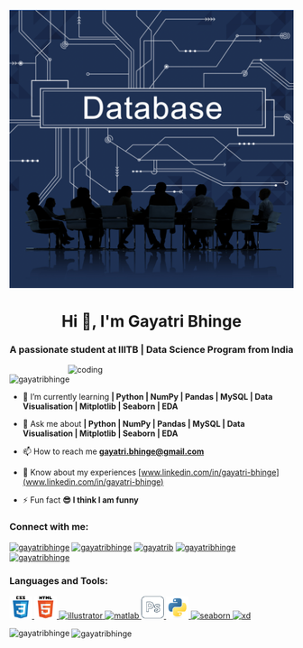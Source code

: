 
![logo](https://github.com/GayatriBhinge/GayatriBhinge/blob/main/online-business-database.jpg)
<h1 align="center">Hi 👋, I'm Gayatri Bhinge</h1>
<h3 align="center">A passionate student at IIITB | Data Science Program from India</h3>

<img align = "right" alt ="coding" width="400" src="https://camo.githubusercontent.com/f8561052d5519d5b219d3d02cdf56d0969d2cdab435e6739ba6b7cb26866f5fe/68747470733a2f2f6d69722d73332d63646e2d63662e626568616e63652e6e65742f70726f6a6563745f6d6f64756c65732f646973702f3630313031343131363737303437352e363036386265666634363430612e676966">


<p align="left"> <img src="https://komarev.com/ghpvc/?username=gayatribhinge&label=Profile%20views&color=0e75b6&style=flat" alt="gayatribhinge" /> </p>

- 🌱 I’m currently learning **| Python | NumPy | Pandas | MySQL | Data Visualisation | Mitplotlib | Seaborn | EDA**

- 💬 Ask me about **| Python | NumPy | Pandas | MySQL | Data Visualisation | Mitplotlib | Seaborn | EDA**

- 📫 How to reach me **gayatri.bhinge@gmail.com**

- 📄 Know about my experiences [www.linkedin.com/in/gayatri-bhinge](www.linkedin.com/in/gayatri-bhinge)

- ⚡ Fun fact **😎 I think I am funny**

<h3 align="left">Connect with me:</h3>
<p align="left">
<a href="https://linkedin.com/in/gayatri-bhinge" target="blank"><img align="center" src="https://raw.githubusercontent.com/rahuldkjain/github-profile-readme-generator/master/src/images/icons/Social/linked-in-alt.svg" alt="gayatribhinge" height="30" width="40" /></a>
<a href="https://fb.com/gayatribhinge" target="blank"><img align="center" src="https://raw.githubusercontent.com/rahuldkjain/github-profile-readme-generator/master/src/images/icons/Social/facebook.svg" alt="gayatribhinge" height="30" width="40" /></a>
<a href="https://instagram.com/gayatri.bhinge" target="blank"><img align="center" src="https://raw.githubusercontent.com/rahuldkjain/github-profile-readme-generator/master/src/images/icons/Social/instagram.svg" alt="gayatrib" height="30" width="40" /></a>
<a href="https://dribbble.com/gayatribhinge" target="blank"><img align="center" src="https://raw.githubusercontent.com/rahuldkjain/github-profile-readme-generator/master/src/images/icons/Social/dribbble.svg" alt="gayatribhinge" height="30" width="40" /></a>
<a href="https://www.behance.net/gayatribhinge" target="blank"><img align="center" src="https://raw.githubusercontent.com/rahuldkjain/github-profile-readme-generator/master/src/images/icons/Social/behance.svg" alt="gayatribhinge" height="30" width="40" /></a>
</p>

<h3 align="left">Languages and Tools:</h3>
<p align="left"> <a href="https://www.w3schools.com/css/" target="_blank" rel="noreferrer"> <img src="https://raw.githubusercontent.com/devicons/devicon/master/icons/css3/css3-original-wordmark.svg" alt="css3" width="40" height="40"/> </a> <a href="https://www.w3.org/html/" target="_blank" rel="noreferrer"> <img src="https://raw.githubusercontent.com/devicons/devicon/master/icons/html5/html5-original-wordmark.svg" alt="html5" width="40" height="40"/> </a> <a href="https://www.adobe.com/in/products/illustrator.html" target="_blank" rel="noreferrer"> <img src="https://www.vectorlogo.zone/logos/adobe_illustrator/adobe_illustrator-icon.svg" alt="illustrator" width="40" height="40"/> </a> <a href="https://www.mathworks.com/" target="_blank" rel="noreferrer"> <img src="https://upload.wikimedia.org/wikipedia/commons/2/21/Matlab_Logo.png" alt="matlab" width="40" height="40"/> </a> <a href="https://www.photoshop.com/en" target="_blank" rel="noreferrer"> <img src="https://raw.githubusercontent.com/devicons/devicon/master/icons/photoshop/photoshop-line.svg" alt="photoshop" width="40" height="40"/> </a> <a href="https://www.python.org" target="_blank" rel="noreferrer"> <img src="https://raw.githubusercontent.com/devicons/devicon/master/icons/python/python-original.svg" alt="python" width="40" height="40"/> </a> <a href="https://seaborn.pydata.org/" target="_blank" rel="noreferrer"> <img src="https://seaborn.pydata.org/_images/logo-mark-lightbg.svg" alt="seaborn" width="40" height="40"/> </a> <a href="https://www.adobe.com/products/xd.html" target="_blank" rel="noreferrer"> <img src="https://cdn.worldvectorlogo.com/logos/adobe-xd.svg" alt="xd" width="40" height="40"/> </a> </p>

<p><img align="left" src="https://github-readme-stats.vercel.app/api/top-langs?username=gayatribhinge&show_icons=true&locale=en&layout=compact" alt="gayatribhinge" /></p>

<p>&nbsp;<img align="center" src="https://github-readme-stats.vercel.app/api?username=gayatribhinge&show_icons=true&locale=en" alt="gayatribhinge" /></p>
